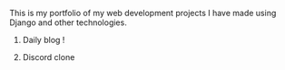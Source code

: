 This is my portfolio of my web development projects I have made using Django and other technologies.

1. Daily blog !

2. Discord clone
